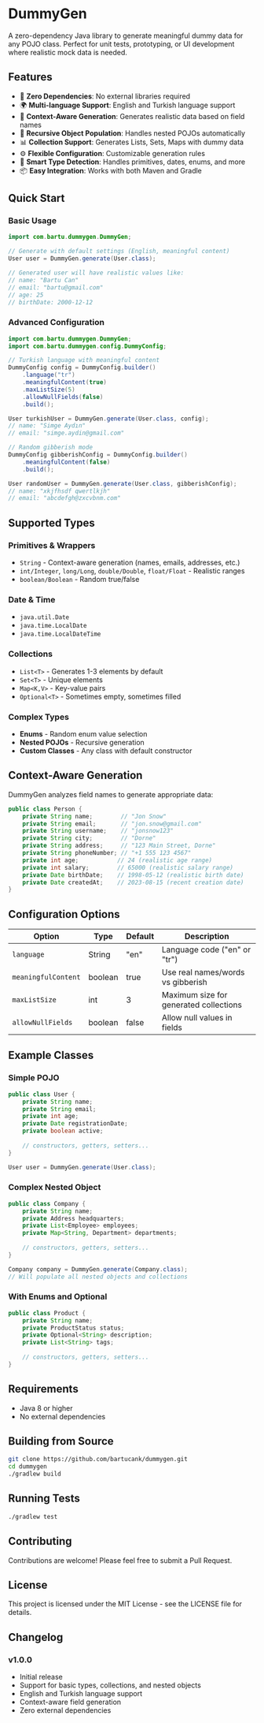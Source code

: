 # DummyGen

A zero-dependency Java library to generate meaningful dummy data for any POJO class. Perfect for unit tests, prototyping, or UI development where realistic mock data is needed.

## Features

- 🎯 **Zero Dependencies**: No external libraries required
- 🌍 **Multi-language Support**: English and Turkish language support
- 🧠 **Context-Aware Generation**: Generates realistic data based on field names
- 🔄 **Recursive Object Population**: Handles nested POJOs automatically
- 📊 **Collection Support**: Generates Lists, Sets, Maps with dummy data
- ⚙️ **Flexible Configuration**: Customizable generation rules
- 🎲 **Smart Type Detection**: Handles primitives, dates, enums, and more
- 📦 **Easy Integration**: Works with both Maven and Gradle

## Quick Start


### Basic Usage

```java
import com.bartu.dummygen.DummyGen;

// Generate with default settings (English, meaningful content)
User user = DummyGen.generate(User.class);

// Generated user will have realistic values like:
// name: "Bartu Can"
// email: "bartu@gmail.com" 
// age: 25
// birthDate: 2000-12-12
```

### Advanced Configuration

```java
import com.bartu.dummygen.DummyGen;
import com.bartu.dummygen.config.DummyConfig;

// Turkish language with meaningful content
DummyConfig config = DummyConfig.builder()
    .language("tr")
    .meaningfulContent(true)
    .maxListSize(5)
    .allowNullFields(false)
    .build();

User turkishUser = DummyGen.generate(User.class, config);
// name: "Simge Aydın"
// email: "simge.aydin@gmail.com"

// Random gibberish mode
DummyConfig gibberishConfig = DummyConfig.builder()
    .meaningfulContent(false)
    .build();

User randomUser = DummyGen.generate(User.class, gibberishConfig);
// name: "xkjfhsdf qwertlkjh"
// email: "abcdefgh@zxcvbnm.com"
```

## Supported Types

### Primitives & Wrappers
- `String` - Context-aware generation (names, emails, addresses, etc.)
- `int/Integer`, `long/Long`, `double/Double`, `float/Float` - Realistic ranges
- `boolean/Boolean` - Random true/false

### Date & Time
- `java.util.Date`
- `java.time.LocalDate`
- `java.time.LocalDateTime`

### Collections
- `List<T>` - Generates 1-3 elements by default
- `Set<T>` - Unique elements
- `Map<K,V>` - Key-value pairs
- `Optional<T>` - Sometimes empty, sometimes filled

### Complex Types
- **Enums** - Random enum value selection
- **Nested POJOs** - Recursive generation
- **Custom Classes** - Any class with default constructor

## Context-Aware Generation

DummyGen analyzes field names to generate appropriate data:

```java
public class Person {
    private String name;        // "Jon Snow" 
    private String email;       // "jon.snow@gmail.com"
    private String username;    // "jonsnow123"
    private String city;        // "Dorne"
    private String address;     // "123 Main Street, Dorne"
    private String phoneNumber; // "+1 555 123 4567"
    private int age;           // 24 (realistic age range)
    private int salary;        // 65000 (realistic salary range)
    private Date birthDate;    // 1998-05-12 (realistic birth date)
    private Date createdAt;    // 2023-08-15 (recent creation date)
}
```

## Configuration Options

| Option | Type | Default | Description |
|--------|------|---------|-------------|
| `language` | String | "en" | Language code ("en" or "tr") |
| `meaningfulContent` | boolean | true | Use real names/words vs gibberish |
| `maxListSize` | int | 3 | Maximum size for generated collections |
| `allowNullFields` | boolean | false | Allow null values in fields |

## Example Classes

### Simple POJO
```java
public class User {
    private String name;
    private String email;
    private int age;
    private Date registrationDate;
    private boolean active;
    
    // constructors, getters, setters...
}

User user = DummyGen.generate(User.class);
```

### Complex Nested Object
```java
public class Company {
    private String name;
    private Address headquarters;
    private List<Employee> employees;
    private Map<String, Department> departments;
    
    // constructors, getters, setters...
}

Company company = DummyGen.generate(Company.class);
// Will populate all nested objects and collections
```

### With Enums and Optional
```java
public class Product {
    private String name;
    private ProductStatus status;
    private Optional<String> description;
    private List<String> tags;
    
    // constructors, getters, setters...
}
```

## Requirements

- Java 8 or higher
- No external dependencies

## Building from Source

```bash
git clone https://github.com/bartucank/dummygen.git
cd dummygen
./gradlew build
```

## Running Tests

```bash
./gradlew test
```

## Contributing

Contributions are welcome! Please feel free to submit a Pull Request.

## License

This project is licensed under the MIT License - see the LICENSE file for details.

## Changelog

### v1.0.0
- Initial release
- Support for basic types, collections, and nested objects  
- English and Turkish language support
- Context-aware field generation
- Zero external dependencies
